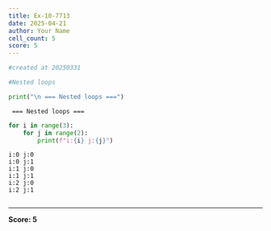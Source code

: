 ```yaml
---
title: Ex-10-7713
date: 2025-04-21
author: Your Name
cell_count: 5
score: 5
---
```


```python
#created at 20250331
```


```python
#Nested loops
```


```python
print("\n === Nested loops ===")
```

    
     === Nested loops ===



```python
for i in range(3):
    for j in range(2):
        print(f"i:{i} j:{j}")
```

    i:0 j:0
    i:0 j:1
    i:1 j:0
    i:1 j:1
    i:2 j:0
    i:2 j:1



```python

```


---
**Score: 5**